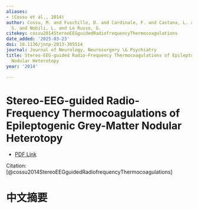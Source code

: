 ```yaml
---
aliases:
- (Cossu et al., 2014)
author: Cossu, M. and Fuschillo, D. and Cardinale, F. and Castana, L. and Francione,
  S. and Nobili, L. and Lo Russo, G.
citekey: cossu2014StereoEEGguidedRadiofrequencyThermocoagulations
date_added: '2025-03-23'
doi: 10.1136/jnnp-2013-305514
journal: Journal of Neurology, Neurosurgery \& Psychiatry
title: Stereo-EEG-guided Radio-Frequency Thermocoagulations of Epileptogenic Grey-Matter
  Nodular Heterotopy
year: '2014'

---
```

# Stereo-EEG-guided Radio-Frequency Thermocoagulations of Epileptogenic Grey-Matter Nodular Heterotopy
- [PDF Link](zotero://open-pdf/library/items/M6WJ4WJA)

Citation: [@cossu2014StereoEEGguidedRadiofrequencyThermocoagulations]

# 中文摘要
